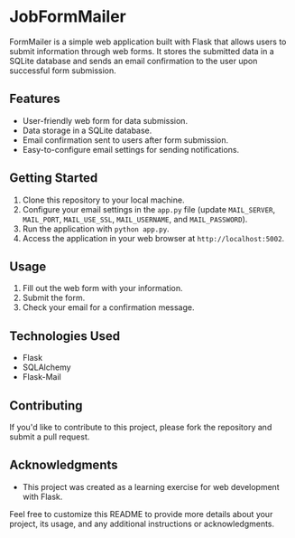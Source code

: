 # JobFormMailer

FormMailer is a simple web application built with Flask that allows users to submit information through web forms. It stores the submitted data in a SQLite database and sends an email confirmation to the user upon successful form submission.

## Features

- User-friendly web form for data submission.
- Data storage in a SQLite database.
- Email confirmation sent to users after form submission.
- Easy-to-configure email settings for sending notifications.

## Getting Started

1. Clone this repository to your local machine.
2. Configure your email settings in the `app.py` file (update `MAIL_SERVER`, `MAIL_PORT`, `MAIL_USE_SSL`, `MAIL_USERNAME`, and `MAIL_PASSWORD`).
3. Run the application with `python app.py`.
4. Access the application in your web browser at `http://localhost:5002`.

## Usage

1. Fill out the web form with your information.
2. Submit the form.
3. Check your email for a confirmation message.

## Technologies Used

- Flask
- SQLAlchemy
- Flask-Mail

## Contributing

If you'd like to contribute to this project, please fork the repository and submit a pull request.


## Acknowledgments

- This project was created as a learning exercise for web development with Flask.

Feel free to customize this README to provide more details about your project, its usage, and any additional instructions or acknowledgments.
